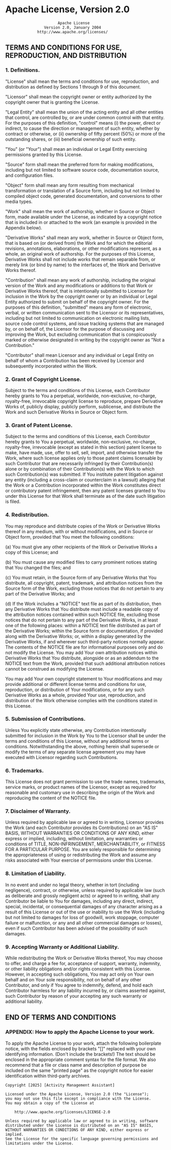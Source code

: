 # Apache License, Version 2.0

                           Apache License
                     Version 2.0, January 2004
                  http://www.apache.org/licenses/

## TERMS AND CONDITIONS FOR USE, REPRODUCTION, AND DISTRIBUTION

### 1. Definitions.

"License" shall mean the terms and conditions for use, reproduction,
and distribution as defined by Sections 1 through 9 of this document.

"Licensor" shall mean the copyright owner or entity authorized by
the copyright owner that is granting the License.

"Legal Entity" shall mean the union of the acting entity and all
other entities that control, are controlled by, or are under common
control with that entity. For the purposes of this definition,
"control" means (i) the power, direct or indirect, to cause the
direction or management of such entity, whether by contract or
otherwise, or (ii) ownership of fifty percent (50%) or more of the
outstanding shares, or (iii) beneficial ownership of such entity.

"You" (or "Your") shall mean an individual or Legal Entity
exercising permissions granted by this License.

"Source" form shall mean the preferred form for making modifications,
including but not limited to software source code, documentation
source, and configuration files.

"Object" form shall mean any form resulting from mechanical
transformation or translation of a Source form, including but
not limited to compiled object code, generated documentation,
and conversions to other media types.

"Work" shall mean the work of authorship, whether in Source or
Object form, made available under the License, as indicated by a
copyright notice that is included in or attached to the work
(an example is provided in the Appendix below).

"Derivative Works" shall mean any work, whether in Source or Object
form, that is based on (or derived from) the Work and for which the
editorial revisions, annotations, elaborations, or other modifications
represent, as a whole, an original work of authorship. For the purposes
of this License, Derivative Works shall not include works that remain
separable from, or merely link (or bind by name) to the interfaces of,
the Work and Derivative Works thereof.

"Contribution" shall mean any work of authorship, including
the original version of the Work and any modifications or additions
to that Work or Derivative Works thereof, that is intentionally
submitted to Licensor for inclusion in the Work by the copyright owner
or by an individual or Legal Entity authorized to submit on behalf of
the copyright owner. For the purposes of this definition, "submitted"
means any form of electronic, verbal, or written communication sent
to the Licensor or its representatives, including but not limited to
communication on electronic mailing lists, source code control systems,
and issue tracking systems that are managed by, or on behalf of, the
Licensor for the purpose of discussing and improving the Work, but
excluding communication that is conspicuously marked or otherwise
designated in writing by the copyright owner as "Not a Contribution."

"Contributor" shall mean Licensor and any individual or Legal Entity
on behalf of whom a Contribution has been received by Licensor and
subsequently incorporated within the Work.

### 2. Grant of Copyright License.

Subject to the terms and conditions of this License, each Contributor
hereby grants to You a perpetual, worldwide, non-exclusive, no-charge,
royalty-free, irrevocable copyright license to reproduce, prepare
Derivative Works of, publicly display, publicly perform, sublicense,
and distribute the Work and such Derivative Works in Source or
Object form.

### 3. Grant of Patent License.

Subject to the terms and conditions of this License, each Contributor
hereby grants to You a perpetual, worldwide, non-exclusive, no-charge,
royalty-free, irrevocable (except as stated in this section) patent
license to make, have made, use, offer to sell, sell, import, and
otherwise transfer the Work, where such license applies only to those
patent claims licensable by such Contributor that are necessarily
infringed by their Contribution(s) alone or by combination of their
Contribution(s) with the Work to which such Contribution(s) was
submitted. If You institute patent litigation against any entity
(including a cross-claim or counterclaim in a lawsuit) alleging that
the Work or a Contribution incorporated within the Work constitutes
direct or contributory patent infringement, then any patent licenses
granted to You under this License for that Work shall terminate as
of the date such litigation is filed.

### 4. Redistribution.

You may reproduce and distribute copies of the Work or Derivative
Works thereof in any medium, with or without modifications, and in
Source or Object form, provided that You meet the following
conditions:

(a) You must give any other recipients of the Work or
    Derivative Works a copy of this License; and

(b) You must cause any modified files to carry prominent notices
    stating that You changed the files; and

(c) You must retain, in the Source form of any Derivative Works
    that You distribute, all copyright, patent, trademark, and
    attribution notices from the Source form of the Work,
    excluding those notices that do not pertain to any part of
    the Derivative Works; and

(d) If the Work includes a "NOTICE" text file as part of its
    distribution, then any Derivative Works that You distribute
    must include a readable copy of the attribution notices
    contained within such NOTICE file, excluding those notices
    that do not pertain to any part of the Derivative Works, in
    at least one of the following places: within a NOTICE text
    file distributed as part of the Derivative Works; within the
    Source form or documentation, if provided along with the
    Derivative Works; or, within a display generated by the
    Derivative Works, if and wherever such third-party notices
    normally appear. The contents of the NOTICE file are for
    informational purposes only and do not modify the License.
    You may add Your own attribution notices within Derivative
    Works that You distribute, alongside or as an addendum to the
    NOTICE text from the Work, provided that such additional
    attribution notices cannot be construed as modifying the
    License.

You may add Your own copyright statement to Your modifications and
may provide additional or different license terms and conditions for
use, reproduction, or distribution of Your modifications, or for any
such Derivative Works as a whole, provided Your use, reproduction,
and distribution of the Work otherwise complies with the conditions
stated in this License.

### 5. Submission of Contributions.

Unless You explicitly state otherwise, any Contribution intentionally
submitted for inclusion in the Work by You to the Licensor shall be
under the terms and conditions of this License, without any additional
terms or conditions. Notwithstanding the above, nothing herein shall
supersede or modify the terms of any separate license agreement you
may have executed with Licensor regarding such Contributions.

### 6. Trademarks.

This License does not grant permission to use the trade names,
trademarks, service marks, or product names of the Licensor, except
as required for reasonable and customary use in describing the origin
of the Work and reproducing the content of the NOTICE file.

### 7. Disclaimer of Warranty.

Unless required by applicable law or agreed to in writing, Licensor
provides the Work (and each Contributor provides its Contributions)
on an "AS IS" BASIS, WITHOUT WARRANTIES OR CONDITIONS OF ANY KIND,
either express or implied, including, without limitation, any
warranties or conditions of TITLE, NON-INFRINGEMENT, MERCHANTABILITY,
or FITNESS FOR A PARTICULAR PURPOSE. You are solely responsible for
determining the appropriateness of using or redistributing the Work
and assume any risks associated with Your exercise of permissions
under this License.

### 8. Limitation of Liability.

In no event and under no legal theory, whether in tort (including
negligence), contract, or otherwise, unless required by applicable
law (such as deliberate and grossly negligent acts) or agreed to in
writing, shall any Contributor be liable to You for damages,
including any direct, indirect, special, incidental, or consequential
damages of any character arising as a result of this License or out
of the use or inability to use the Work (including but not limited
to damages for loss of goodwill, work stoppage, computer failure or
malfunction, or any and all other commercial damages or losses), even
if such Contributor has been advised of the possibility of such
damages.

### 9. Accepting Warranty or Additional Liability.

While redistributing the Work or Derivative Works thereof, You may
choose to offer, and charge a fee for, acceptance of support,
warranty, indemnity, or other liability obligations and/or rights
consistent with this License. However, in accepting such obligations,
You may act only on Your own behalf and on Your sole responsibility,
not on behalf of any other Contributor, and only if You agree to
indemnify, defend, and hold each Contributor harmless for any
liability incurred by, or claims asserted against, such Contributor
by reason of your accepting any such warranty or additional liability.

## END OF TERMS AND CONDITIONS

### APPENDIX: How to apply the Apache License to your work.

To apply the Apache License to your work, attach the following
boilerplate notice, with the fields enclosed by brackets "[]"
replaced with your own identifying information. (Don't include
the brackets!)  The text should be enclosed in the appropriate
comment syntax for the file format. We also recommend that a
file or class name and description of purpose be included on the
same "printed page" as the copyright notice for easier
identification within third-party archives.

```
Copyright [2025] [Activity Management Assistant]

Licensed under the Apache License, Version 2.0 (the "License");
you may not use this file except in compliance with the License.
You may obtain a copy of the License at

    http://www.apache.org/licenses/LICENSE-2.0

Unless required by applicable law or agreed to in writing, software
distributed under the License is distributed on an "AS IS" BASIS,
WITHOUT WARRANTIES OR CONDITIONS OF ANY KIND, either express or implied.
See the License for the specific language governing permissions and
limitations under the License.
```
